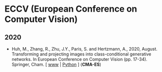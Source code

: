 # ECCV (European Conference on Computer Vision)

## 2020

* Huh, M., Zhang, R., Zhu, J.Y., Paris, S. and Hertzmann, A., 2020, August. Transforming and projecting images into class-conditional generative networks. In European Conference on Computer Vision (pp. 17-34). Springer, Cham. [ [www](https://link.springer.com/chapter/10.1007/978-3-030-58536-5_2) | [Python](https://github.com/minyoungg/pix2latent) ] (**CMA-ES**)
